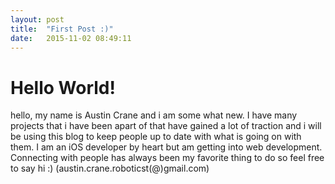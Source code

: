 ```yaml
---
layout: post
title:  "First Post :)"
date:   2015-11-02 08:49:11
---
```

# Hello World!

hello, my name is Austin Crane and i am some what new. I have many projects that i have been apart of that have gained a lot of traction and i will be using this blog to keep people up to date with what is going on with them. I am an iOS developer by heart but am getting into web development. Connecting with people has always been my favorite thing to do so feel free to say hi :) (austin.crane.roboticst(@)gmail.com)
<!--break-->

